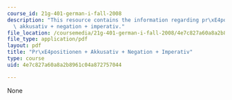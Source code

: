 ```yaml
---
course_id: 21g-401-german-i-fall-2008
description: "This resource contains the information regarding pr\xE4positionen +\
  \ akkusativ + negation + imperativ."
file_location: /coursemedia/21g-401-german-i-fall-2008/4e7c827a60a8a2b8961c04a872757044_MIT21G_401F08_pani.pdf
file_type: application/pdf
layout: pdf
title: "Pr\xE4positionen + Akkusativ + Negation + Imperativ"
type: course
uid: 4e7c827a60a8a2b8961c04a872757044

---
```

None